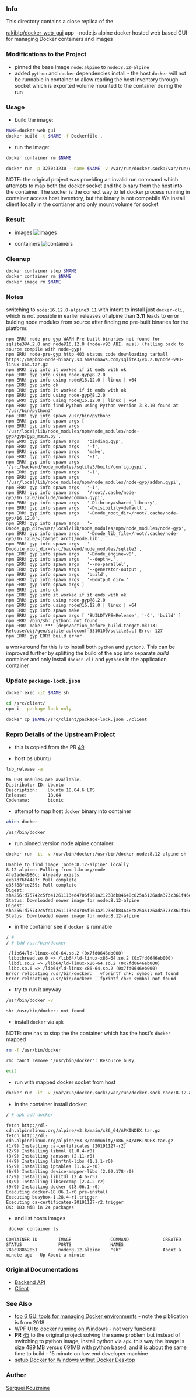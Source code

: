 ### Info

This directory contains a close replica of the

[rakibtg/docker-web-gui](https://github.com/rakibtg/docker-web-gui) app -  node.js alpine docker hosted web based GUI for managing Docker containers and images

### Modifications to the Project

* pinned the base image `node:alpine` to `node:8.12-alpine`
* added `python` and `docker` dependencies install - the host `docker` will not be runnable in container to allow reading the host inventory through socket which is exported volume mounted to the container during the run

### Usage

* build the image:
```sh
NAME=docker-web-gui
docker build -t $NAME -f Dockerfile .
```
* run the image:
```sh
docker container rm $NAME

docker run -p 3230:3230 --name $NAME -v /var/run/docker.sock:/var/run/docker.sock $NAME
```
NOTE: the original project was providing an invalid run command which attempts to map both the docker socket and the binary from the host into the container. The socker is the correct way to let docker process running in container access host inventory, but the binary is not compabile
We install client locally in the contianer and only mount volume for socket

### Result

* images
![images](https://github.com/sergueik/springboot_study/blob/master/docker-web-gui/screenshots/capture-images.png)

* containers
![containers](https://github.com/sergueik/springboot_study/blob/master/docker-web-gui/screenshots/capture-containers.png)

### Cleanup

```sh
docker container stop $NAME
docker container rm $NAME
docker image rm $NAME
```
### Notes

switching to `node:16.12.0-alpine3.11` with intent to install just `docker-cli`, which is not possible in earlier releases of alpine than __3.11__ leads to error bulding node modules from source after finding no pre-built binaries for the platform:
```text
npm ERR! node-pre-gyp WARN Pre-built binaries not found for sqlite3@4.2.0 and node@16.12.0 (node-v93 ABI, musl) (falling back to source compile with node-gyp)
npm ERR! node-pre-gyp http 403 status code downloading tarball https://mapbox-node-binary.s3.amazonaws.com/sqlite3/v4.2.0/node-v93-linux-x64.tar.gz
npm ERR! gyp info it worked if it ends with ok
npm ERR! gyp info using node-gyp@8.2.0
npm ERR! gyp info using node@16.12.0 | linux | x64
npm ERR! gyp info ok
npm ERR! gyp info it worked if it ends with ok
npm ERR! gyp info using node-gyp@8.2.0
npm ERR! gyp info using node@16.12.0 | linux | x64
npm ERR! gyp info find Python using Python version 3.8.10 found at "/usr/bin/python3"
npm ERR! gyp info spawn /usr/bin/python3
npm ERR! gyp info spawn args [
npm ERR! gyp info spawn args   '/usr/local/lib/node_modules/npm/node_modules/node-gyp/gyp/gyp_main.py',
npm ERR! gyp info spawn args   'binding.gyp',
npm ERR! gyp info spawn args   '-f',
npm ERR! gyp info spawn args   'make',
npm ERR! gyp info spawn args   '-I',
npm ERR! gyp info spawn args   '/src/backend/node_modules/sqlite3/build/config.gypi',
npm ERR! gyp info spawn args   '-I',
npm ERR! gyp info spawn args   '/usr/local/lib/node_modules/npm/node_modules/node-gyp/addon.gypi',
npm ERR! gyp info spawn args   '-I',
npm ERR! gyp info spawn args   '/root/.cache/node-gyp/16.12.0/include/node/common.gypi',
npm ERR! gyp info spawn args   '-Dlibrary=shared_library',
npm ERR! gyp info spawn args   '-Dvisibility=default',
npm ERR! gyp info spawn args   '-Dnode_root_dir=/root/.cache/node-gyp/16.12.0',
npm ERR! gyp info spawn args   '-Dnode_gyp_dir=/usr/local/lib/node_modules/npm/node_modules/node-gyp',
npm ERR! gyp info spawn args   '-Dnode_lib_file=/root/.cache/node-gyp/16.12.0/<(target_arch)/node.lib',
npm ERR! gyp info spawn args   '-Dmodule_root_dir=/src/backend/node_modules/sqlite3',
npm ERR! gyp info spawn args   '-Dnode_engine=v8',
npm ERR! gyp info spawn args   '--depth=.',
npm ERR! gyp info spawn args   '--no-parallel',
npm ERR! gyp info spawn args   '--generator-output',
npm ERR! gyp info spawn args   'build',
npm ERR! gyp info spawn args   '-Goutput_dir=.'
npm ERR! gyp info spawn args ]
npm ERR! gyp info ok
npm ERR! gyp info it worked if it ends with ok
npm ERR! gyp info using node-gyp@8.2.0
npm ERR! gyp info using node@16.12.0 | linux | x64 
npm ERR! gyp info spawn make
npm ERR! gyp info spawn args [ 'BUILDTYPE=Release', '-C', 'build' ]
npm ERR! /bin/sh: python: not found
npm ERR! make: *** [deps/action_before_build.target.mk:13: Release/obj/gen/sqlite-autoconf-3310100/sqlite3.c] Error 127
npm ERR! gyp ERR! build error
```
a workaround for this is to install both `python` and `python3`. This can be improved further by splitting the build of the app into separate *build* container and only install `docker-cli` and `python3` in the application container

### Update `package-lock.json`

```sh
docker exec -it $NAME sh
```
```sh
cd /src/client/
npm i --package-lock-only
```	
```sh
docker cp $NAME:/src/client/package-lock.json ./client
```
### Repro Details of the Upstream Project

* this is copied from the PR [49](https://github.com/rakibtg/docker-web-gui/pull/49)
+ host os ubuntu 
```sh
lsb_release -a
```
```text
No LSB modules are available.
Distributor ID: Ubuntu
Description:    Ubuntu 18.04.6 LTS
Release:        18.04
Codename:       bionic
```

+ attempt to map host `docker` binary into container
```sh
which docker
```
```text
/usr/bin/docker	
```
+ run pinned version node alpine container
```sh
docker run -it -v /usr/bin/docker:/usr/bin/docker node:8.12-alpine sh
```
```text
Unable to find image 'node:8.12-alpine' locally
8.12-alpine: Pulling from library/node
4fe2ade4980c: Already exists
eeb7d76f44e7: Pull complete
e35f88fcc259: Pull complete
Digest: sha256:d75742c5fd41261113ed4706f961a21238db84648c825a5126ada373c361f46e
Status: Downloaded newer image for node:8.12-alpine
Digest: sha256:d75742c5fd41261113ed4706f961a21238db84648c825a5126ada373c361f46e
Status: Downloaded newer image for node:8.12-alpine
```
+ in the container see if `docker` is runnable
```sh
/ #
/ # ldd /usr/bin/docker
```
```text
 /lib64/ld-linux-x86-64.so.2 (0x7fd0646eb000)
 libpthread.so.0 => /lib64/ld-linux-x86-64.so.2 (0x7fd0646eb000)
 libdl.so.2 => /lib64/ld-linux-x86-64.so.2 (0x7fd0646eb000)
 libc.so.6 => /lib64/ld-linux-x86-64.so.2 (0x7fd0646eb000)
Error relocating /usr/bin/docker: __vfprintf_chk: symbol not found
Error relocating /usr/bin/docker: __fprintf_chk: symbol not found
```
+ try to run it anyway
```sh
/usr/bin/docker -v
```
```text
sh: /usr/bin/docker: not found
```
+ install `docker` via `apk`

NOTE: one has to stop the the container which has the host's `docker` mapped

```sh
rm -f /usr/bin/docker
```
```text
rm: can't remove '/usr/bin/docker': Resource busy
``` 
```sh
exit
```
+ run with mapped docker socket from host
```sh
docker run -it -v /var/run/docker.sock:/var/run/docker.sock node:8.12-alpine sh
```
+ in the container install docker:
```sh
/ # apk add docker
```

```text
fetch http://dl-cdn.alpinelinux.org/alpine/v3.8/main/x86_64/APKINDEX.tar.gz
fetch http://dl-cdn.alpinelinux.org/alpine/v3.8/community/x86_64/APKINDEX.tar.gz
(1/9) Installing ca-certificates (20191127-r2)
(2/9) Installing libmnl (1.0.4-r0)
(3/9) Installing jansson (2.11-r0)
(4/9) Installing libnftnl-libs (1.1.1-r0)
(5/9) Installing iptables (1.6.2-r0)
(6/9) Installing device-mapper-libs (2.02.178-r0)
(7/9) Installing libltdl (2.4.6-r5)
(8/9) Installing libseccomp (2.4.2-r2)
(9/9) Installing docker (18.06.1-r0)
Executing docker-18.06.1-r0.pre-install
Executing busybox-1.28.4-r1.trigger
Executing ca-certificates-20191127-r2.trigger
OK: 183 MiB in 24 packages
```
+  and list hosts images
```sh
 docker container ls
```
```text
CONTAINER ID        IMAGE               COMMAND             CREATED              STATUS              PORTS               NAMES
78ac98862051        node:8.12-alpine    "sh"                About a minute ago   Up About a minute 
```

### Original Documentations

  * [Backend API](https://github.com/rakibtg/$IMAGE/tree/master/backend)
  * [Client](https://github.com/rakibtg/$IMAGE/tree/master/client)

### See Also

  * [top 6 GUI tools for managing Docker environments](https://www.upnxtblog.com/index.php/2018/01/17/top-6-gui-tools-for-managing-docker-environments/) - note the piblication is from 2018
  * [WPF UI to docker running on Windows](https://github.com/sonujose/docker-soul) - not very funcional
  * __PR__ [45](https://github.com/rakibtg/$IMAGE/pull/45/commits/a245814b2cd3ac30925b092a09f368d471e9d22b) to the original project solving the same problem but instead of switching to python image, install python via `apk`.  this way the image is size 489 MB versus 691MB with python based, and it is about the same time to build - 15 minute on low end developer machine
 * [setup Docker for Windows withut Docker Desktop](https://github.com/nebojsa-simic/docker-ftw)

### Author

[Serguei Kouzmine](kouzmine_serguei@yahoo.com)
